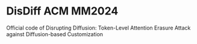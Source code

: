 # DisDiff ACM MM2024
Official code of Disrupting Diffusion: Token-Level Attention Erasure Attack against Diffusion-based Customization
